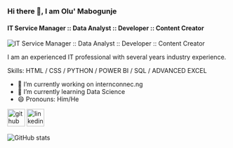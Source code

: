 ### Hi there 👋, I am Olu' Mabogunje
#### IT Service Manager :: Data Analyst :: Developer :: Content Creator
![IT Service Manager :: Data Analyst :: Developer :: Content Creator](https://pbs.twimg.com/profile_banners/123693137/1710957803/1080x360)

I am an experienced IT professional with several years industry experience.  

Skills: HTML / CSS / PYTHON / POWER BI / SQL / ADVANCED EXCEL

- 🔭 I’m currently working on internconnec.ng 
- 🌱 I’m currently learning Data Science 
- 😄 Pronouns: Him/He 


[<img src='https://cdn.jsdelivr.net/npm/simple-icons@3.0.1/icons/github.svg' alt='github' height='40'>](https://github.com/omabogun)  [<img src='https://cdn.jsdelivr.net/npm/simple-icons@3.0.1/icons/linkedin.svg' alt='linkedin' height='40'>](https://www.linkedin.com/in/olumabogunje/)  

![GitHub stats](https://github-readme-stats.vercel.app/api?username=omabogun&show_icons=true)  

